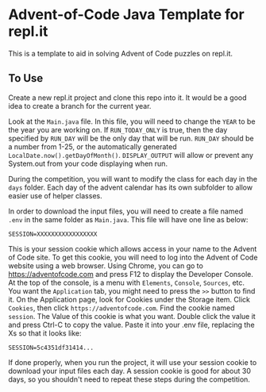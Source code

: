# Advent-of-Code Java Template for repl.it
This is a template to aid in solving Advent of Code puzzles on repl.it.

## To Use
Create a new repl.it project and clone this repo into it. It would be a good idea to create a branch for the current year.

Look at the `Main.java` file. In this file, you will need to change the `YEAR` to be the year you are working on. If `RUN_TODAY_ONLY` is true, then the day specified by `RUN_DAY` will be the only day that will be run. `RUN_DAY` should be a number from 1-25, or the automatically generated `LocalDate.now().getDayOfMonth()`. `DISPLAY_OUTPUT` will allow or prevent any System.out from your code displaying when run.

During the competition, you will want to modify the class for each day in the `days` folder. Each day of the advent calendar has its own subfolder to allow easier use of helper classes.

In order to download the input files, you will need to create a file named `.env` in the same folder as `Main.java`. This file will have one line as below:

`
SESSION=XXXXXXXXXXXXXXXXX
`

This is your session cookie which allows access in your name to the Advent of Code site. To get this cookie, you will need to log into the Advent of Code website using a web browser. Using Chrome, you can go to https://adventofcode.com and press F12 to display the Developer Console. At the top of the console, is a menu with `Elements`, `Console`, `Sources`, etc.  You want the `Application` tab, you might need to press the `>>` button to find it. On the Application page, look for Cookies under the Storage item. Click `Cookies`, then click `https://adventofcode.com`. Find the cookie named `session`. The Value of this cookie is what you want. Double click the value it and press Ctrl-C to copy the value. Paste it into your .env file, replacing the Xs so that it looks like:

`
SESSION=5c4351df31414...
`

If done properly, when you run the project, it will use your session cookie to download your input files each day. A session cookie is good for about 30 days, so you shouldn't need to repeat these steps during the competition.
